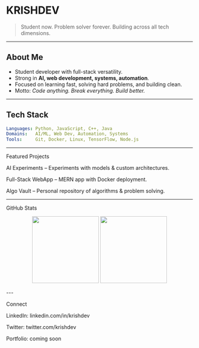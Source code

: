 # KRISHDEV  

> Student now. Problem solver forever. Building across all tech dimensions.  

---

## About Me
- Student developer with full-stack versatility.  
- Strong in **AI, web development, systems, automation**.  
- Focused on learning fast, solving hard problems, and building clean.  
- Motto: *Code anything. Break everything. Build better.*  

---

## Tech Stack
```yaml
Languages: Python, JavaScript, C++, Java
Domains:   AI/ML, Web Dev, Automation, Systems
Tools:     Git, Docker, Linux, TensorFlow, Node.js
```


---

Featured Projects

AI Experiments – Experiments with models & custom architectures.

Full-Stack WebApp – MERN app with Docker deployment.

Algo Vault – Personal repository of algorithms & problem solving.



---

GitHub Stats

<p align="center">
  <img src="https://github-readme-stats.vercel.app/api?username=krishdev&show_icons=true&theme=tokyonight&hide_border=true" height="180em"/>
  <img src="https://github-readme-stats.vercel.app/api/top-langs/?username=krishdev&layout=compact&theme=tokyonight&hide_border=true" height="180em"/>
</p>
---

Connect

LinkedIn: linkedin.com/in/krishdev

Twitter: twitter.com/krishdev

Portfolio: coming soon



